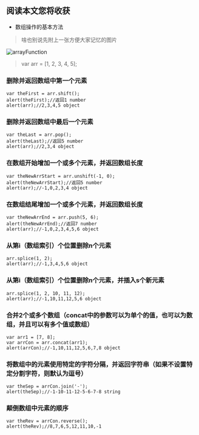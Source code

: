 ## 阅读本文您将收获
* 数组操作的基本方法


> 啥也别说先附上一张方便大家记忆的图片

![arrayFunction](../images/arrayFunction.png)
> var arr = [1, 2, 3, 4, 5];

### 删除并返回数组中第一个元素

```
var theFirst = arr.shift();
alert(theFirst);//返回1 number
alert(arr);//2,3,4,5 object
```
### 删除并返回数组中最后一个元素

```
var theLast = arr.pop();
alert(theLast);//返回5 number
alert(arr);//2,3,4 object
```
### 在数组开始增加一个或多个元素，并返回数组长度

```
var theNewArrStart = arr.unshift(-1, 0);
alert(theNewArrStart);//返回5 number
alert(arr);//-1,0,2,3,4 object
```
### 在数组结尾增加一个或多个元素，并返回数组长度

```
var theNewArrEnd = arr.push(5, 6);
alert(theNewArrEnd);//返回7 number
alert(arr);//-1,0,2,3,4,5,6 object
```
### 从第i（数组索引）个位置删除n个元素

```
arr.splice(1, 2);
alert(arr);//-1,3,4,5,6 object
```
### 从第i（数组索引）个位置删除n个元素，并插入s个新元素

```
arr.splice(1, 2, 10, 11, 12);
alert(arr);//-1,10,11,12,5,6 object
```
### 合并2个或多个数组（concat中的参数可以为单个的值，也可以为数组，并且可以有多个值或数组）
 
```
var arr1 = [7, 8];
var arrCon = arr.concat(arr1);
alert(arrCon);//-1,10,11,12,5,6,7,8 object
```
### 将数组中的元素使用特定的字符分隔，并返回字符串（如果不设置特定分割字符，则默认为逗号）

```
var theSep = arrCon.join('-');
alert(theSep);//-1-10-11-12-5-6-7-8 string
```
### 颠倒数组中元素的顺序

```
var theRev = arrCon.reverse();
alert(theRev);//8,7,6,5,12,11,10,-1
```

